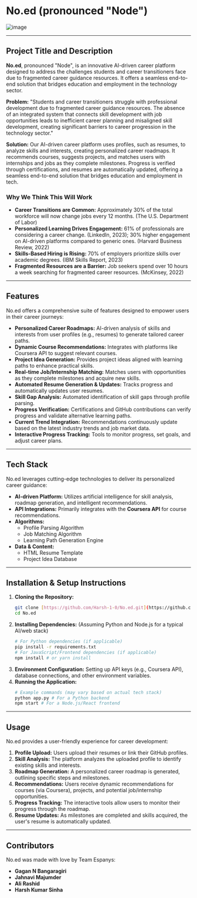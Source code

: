 # No.ed (pronounced "Node")

![image](https://github.com/user-attachments/assets/d9519670-d152-4c93-ad64-43cb0d2020e7)

---

## Project Title and Description

**No.ed**, pronounced "Node", is an innovative AI-driven career platform designed to address the challenges students and career transitioners face due to fragmented career guidance resources. It offers a seamless end-to-end solution that bridges education and employment in the technology sector.

**Problem:** "Students and career transitioners struggle with professional development due to fragmented career guidance resources. The absence of an integrated system that connects skill development with job opportunities leads to inefficient career planning and misaligned skill development, creating significant barriers to career progression in the technology sector."

**Solution:** Our AI-driven career platform uses profiles, such as resumes, to analyze skills and interests, creating personalized career roadmaps. It recommends courses, suggests projects, and matches users with internships and jobs as they complete milestones. Progress is verified through certifications, and resumes are automatically updated, offering a seamless end-to-end solution that bridges education and employment in tech.

### Why We Think This Will Work

* **Career Transitions are Common:** Approximately 30% of the total workforce will now change jobs every 12 months. (The U.S. Department of Labor)
* **Personalized Learning Drives Engagement:** 61% of professionals are considering a career change. (LinkedIn, 2023); 30% higher engagement on AI-driven platforms compared to generic ones. (Harvard Business Review, 2022)
* **Skills-Based Hiring is Rising:** 70% of employers prioritize skills over academic degrees. (IBM Skills Report, 2023)
* **Fragmented Resources are a Barrier:** Job seekers spend over 10 hours a week searching for fragmented career resources. (McKinsey, 2022)

---

## Features

No.ed offers a comprehensive suite of features designed to empower users in their career journeys:

* **Personalized Career Roadmaps:** AI-driven analysis of skills and interests from user profiles (e.g., resumes) to generate tailored career paths.
* **Dynamic Course Recommendations:** Integrates with platforms like Coursera API to suggest relevant courses.
* **Project Idea Generation:** Provides project ideas aligned with learning paths to enhance practical skills.
* **Real-time Job/Internship Matching:** Matches users with opportunities as they complete milestones and acquire new skills.
* **Automated Resume Generation & Updates:** Tracks progress and automatically updates user resumes.
* **Skill Gap Analysis:** Automated identification of skill gaps through profile parsing.
* **Progress Verification:** Certifications and GitHub contributions can verify progress and validate alternative learning paths.
* **Current Trend Integration:** Recommendations continuously update based on the latest industry trends and job market data.
* **Interactive Progress Tracking:** Tools to monitor progress, set goals, and adjust career plans.

---

## Tech Stack

No.ed leverages cutting-edge technologies to deliver its personalized career guidance:

* **AI-driven Platform:** Utilizes artificial intelligence for skill analysis, roadmap generation, and intelligent recommendations.
* **API Integrations:** Primarily integrates with the **Coursera API** for course recommendations.
* **Algorithms:**
    * Profile Parsing Algorithm
    * Job Matching Algorithm
    * Learning Path Generation Engine
* **Data & Content:**
    * HTML Resume Template
    * Project Idea Database

---

## Installation & Setup Instructions

1.  **Cloning the Repository:**
    ```bash
    git clone [https://github.com/Harsh-1-0/No.ed.git](https://github.com/Harsh-1-0/No.ed.git)
    cd No.ed
    ```
2.  **Installing Dependencies:** (Assuming Python and Node.js for a typical AI/web stack)
    ```bash
    # For Python dependencies (if applicable)
    pip install -r requirements.txt
    # For JavaScript/Frontend dependencies (if applicable)
    npm install # or yarn install
    ```
3.  **Environment Configuration:** Setting up API keys (e.g., Coursera API), database connections, and other environment variables.
4.  **Running the Application:**
    ```bash
    # Example commands (may vary based on actual tech stack)
    python app.py # For a Python backend
    npm start # For a Node.js/React frontend
    ```

---

## Usage

No.ed provides a user-friendly experience for career development:

1.  **Profile Upload:** Users upload their resumes or link their GitHub profiles.
2.  **Skill Analysis:** The platform analyzes the uploaded profile to identify existing skills and interests.
3.  **Roadmap Generation:** A personalized career roadmap is generated, outlining specific steps and milestones.
4.  **Recommendations:** Users receive dynamic recommendations for courses (via Coursera), projects, and potential job/internship opportunities.
5.  **Progress Tracking:** The interactive tools allow users to monitor their progress through the roadmap.
6.  **Resume Updates:** As milestones are completed and skills acquired, the user's resume is automatically updated.

---

## Contributors

No.ed was made with love by Team Espanys:

* **Gagan N Bangaragiri**
* **Jahnavi Majumder**
* **Ali Rashid**
* **Harsh Kumar Sinha**
